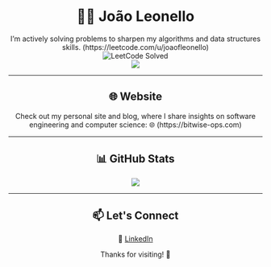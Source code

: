 # <div align="center">👨‍💻 João Leonello</div>

<div align="center">
I’m actively solving problems to sharpen my algorithms and data structures skills.  
  (https://leetcode.com/u/joaofleonello)  
</div>

<div align="center">
  <img src="https://leetcode-badge-sage.vercel.app/badge/joaofleonello?theme=dark" alt="LeetCode Solved" />
</div>

<div align="center">
  <img src="https://leetcode-badge-showcase.vercel.app/api?username=joaofleonello&theme=tokyonight&border=border&animated=true" />
</div>

---

## <div align="center">🌐 Website</div>

<div align="center">
Check out my personal site and blog, where I share insights on software engineering and computer science:  
  🌐 (https://bitwise-ops.com)
</div>

---

## <div align="center">📊 GitHub Stats</div>

<div align="center">
  <img src="https://github-readme-stats.vercel.app/api/top-langs/?username=JoaoLeonello&layout=pie&theme=tokyonight" />
</div>

---

## <div align="center">📫 Let's Connect</div>

<div align="center">

  💼 [LinkedIn](https://www.linkedin.com/in/joaofleonello/)  

</div>

<div align="center">
Thanks for visiting! 🚀
</div>
